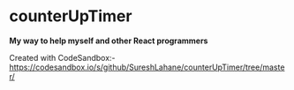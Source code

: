 # counterUpTimer
**My way to help myself and other React programmers**


Created with CodeSandbox:- 
https://codesandbox.io/s/github/SureshLahane/counterUpTimer/tree/master/
